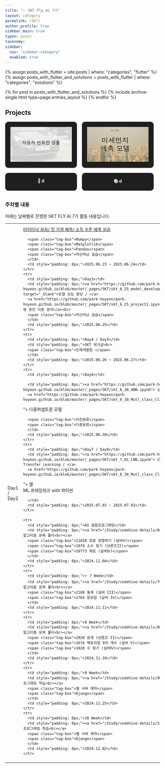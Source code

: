 ```yaml
---
title: "✨ SKT Fly Ai 7기"
layout: category
permalink: /SKT/
author_profile: true
sidebar_main: true
types: posts
taxonomy:
sidebar:
  nav: "sidebar-category"
  enabled: true
---
```


{% assign posts_with_flutter = site.posts | where: "categories", "flutter" %}
{% assign posts_with_flutter_and_solutions = posts_with_flutter | where: "categories", "solutions" %}

{% for post in posts_with_flutter_and_solutions %}
  {% include archive-single.html type=page.entries_layout %}
{% endfor %}

<style>
.project-cards {
  display: flex;
  flex-wrap: wrap;
  gap: 1rem;
  margin-bottom: 2rem;
}
.project-card {
  background-color: #1f1f1f;
  padding: 1rem;
  border-radius: 10px;
  border: 1px solid #3a3a3a;
  text-align: center;
  width: 200px;
  transition: transform 0.2s;
}
.project-card:hover {
  transform: scale(1.03);
  background-color: #2c2c2c;
}
.project-card a {
  color: #f1f1f1;
  text-decoration: none;
  font-weight: bold;
}
</style>

## Projects

<div class="project-cards">
  <div class="project-card">
    <a href="/_pages/SKT/project/car">
      <img src="/_pages/SKT/image/car/슬라이드1.PNG" >
    </a>
  </div>

  <div class="project-card">
    <a href="/_pages/SKT/project/dust">
      <img src="/_pages/SKT/image/미세먼지 예측 모델 (1).png" >
      <div></div>
    </a>
  </div>
  <div class="project-card">
    <a href="/project/food-log">🍱 d</a>
  </div>
  <div class="project-card">
    <a href="/project/study-log">📚 d</a>
  </div>
</div>

### 주차별 내용

아래는 날짜별로 진행한 SKT FLY Ai 7기 활동 내용입니다.<br>

<table style="width: 100%; border-collapse: collapse; text-align: left; font-size: 14px;">
  <tbody>
    <tr>
      <td style="padding: 8px;">Day1 / Day2</td>
      <td style="padding: 8px;"><a href="https://github.com/park-hoyeon/park-hoyeon.github.io/blob/master/_pages/SKT/titanic.ipynb" target="_blank">타이타닉 실습/ </a>
      <a href="https://github.com/park-hoyeon/park-hoyeon.github.io/blob/master/_pages/SKT/skt_6_24_house_value.ipynb"> 집 가격 예측/ </a>
      <a href="https://github.com/park-hoyeon/park-hoyeon.github.io/blob/master/_pages/SKT/skt_6_24_소득_수준_예측_실습.ipynb"> 소득 수준 예측 실습</a><br>


      <span class="tag-box">Numpy</span>
      <span class="tag-box">Matplotlib</span>
      <span class="tag-box">Pandas</span>
      <span class="tag-box">머신러닝 실습</span>
      </td>
      <td style="padding: 8px;">2025.06.23 ~ 2025.06.24</td>
    </tr>
    <tr>
      <td style="padding: 8px;">Day3</td>
      <td style="padding: 8px;"><a href="https://github.com/park-hoyeon/park-hoyeon.github.io/blob/master/_pages/SKT/skt_6_25_model_development.ipynb" target="_blank">모델 성능 향상 / </a>
      <a href="https://github.com/park-hoyeon/park-hoyeon.github.io/blob/master/_pages/SKT/skt_6_25_project2.ipynb"> 인구 동향 출생 사망 혼인 이혼 분석</a><br>
      <span class="tag-box">머신러닝 실습</span>
      </td>
      <td style="padding: 8px;">2025.06.25</td>
    </tr>
    <tr>
      <td style="padding: 8px;">Day4 / Day5</td>
      <td style="padding: 8px;">SKT 워크샵<br>     
      <span class="tag-box">인재개발원 </span>
      </td>
      <td style="padding: 8px;">2025.06.26 ~ 2025.06.27</td>
    </tr>
    <tr>
      <td style="padding: 8px;">Day6</td>
         
      <td style="padding: 8px;"><a href="https://github.com/park-hoyeon/park-hoyeon.github.io/blob/master/_pages/SKT/skt_6_30_ANN.ipynb"> 심층 신경망 / </a>
      <a href="https://github.com/park-hoyeon/park-hoyeon.github.io/blob/master/_pages/SKT/skt_6_30_Mutl_class_Classification.ipynb
">  다중퍼셉트론 모델</a><br>
            
      <span class="tag-box">이진분류</span>
      <span class="tag-box">다중분류</span>
      </td>
      <td style="padding: 8px;">2025.06.30</td>
    </tr>
    <tr>
      <td style="padding: 8px;">Day7 / Day8</td>
      <td style="padding: 8px;"><a href="https://github.com/park-hoyeon/park-hoyeon.github.io/blob/master/_pages/SKT/skt_7_01_CNN.ipynb"> CNN - 이미지 분류, Transfer Learning / </a>
      <a href="https://github.com/park-hoyeon/park-hoyeon.github.io/blob/master/_pages/SKT/skt_6_30_Mutl_class_Classification.ipynb
">  델</a><br>
      <span class="tag-box">ML 프레임워크 with 파이썬</span>
      
      </td>
      <td style="padding: 8px;">2025.07.01 ~ 2025.07.02</td>
    </tr>
    
    <tr>
      <td style="padding: 8px;">AI 융합프로그래밍</td>
      <td style="padding: 8px;"><a href="/Study/codehive-details/6week">📝 baekjoon 알고리즘 문제 풀이<br></a>      
      <span class="tag-box">11650 좌표 정렬하기 (실버Ⅴ)</span>
      <span class="tag-box">1978 소수 찾기 (브론즈II)</span>
      <span class="tag-box">10773 제로 (실버Ⅳ)</span>
      </td>
      <td style="padding: 8px;">2024.11.04</td>
    </tr>
    <tr>
      <td style="padding: 8px;">⭐ 7 Week</td>
      <td style="padding: 8px;"><a href="/Study/codehive-details/7week">📝 baekjoon 알고리즘 문제 풀이<br></a>
      <span class="tag-box">2108 통계 (실버 III)</span>
      <span class="tag-box">1764 듣보잡 (실버 IV)</span>
      </td>
      <td style="padding: 8px;">2024.11.11</td>
    </tr>
    <tr>
      <td style="padding: 8px;">8 Week</td>
      <td style="padding: 8px;"><a href="/Study/codehive-details/8week">📝 baekjoon 알고리즘 문제 풀이<br></a>
      <span class="tag-box">2920 음계 (브론즈 II)</span>
      <span class="tag-box">1676 팩토리얼 0의 개수 (실버 V)</span>
      <span class="tag-box">1920 수 찾기 (실버Ⅳ)</span>
      </td>
      <td style="padding: 8px;">2024.11.18</td>
    </tr>
    <tr>
      <td style="padding: 8px;">9 Week</td>
      <td style="padding: 8px;"><a href="/Study/codehive-details/9week">⌨️ HTML 웹 프로그래밍 학습<br></a>
      <span class="tag-box">웹 서버 제작</span>
      <span class="tag-box">Django</span>
      </td>
      <td style="padding: 8px;">2024.11.25</td>
    </tr>
    <tr>
      <td style="padding: 8px;">10 Week</td>
      <td style="padding: 8px;"><a href="/Study/codehive-details/10week">⌨️ HTML 웹 프로그래밍 학습<br></a>
      <span class="tag-box">웹 서버 제작</span>
      <span class="tag-box">Django</span>
      </td>
      <td style="padding: 8px;">2024.12.02</td>
    </tr>
  </tbody>
</table>

<br/>
